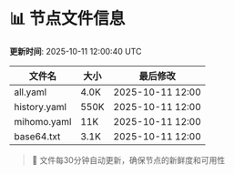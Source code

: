 # 📊 节点文件信息

**更新时间**: 2025-10-11 12:00:40 UTC

| 文件名 | 大小 | 最后修改 |
|--------|------|----------|
| all.yaml | 4.0K | 2025-10-11 12:00 |
| history.yaml | 550K | 2025-10-11 12:00 |
| mihomo.yaml | 11K | 2025-10-11 12:00 |
| base64.txt | 3.1K | 2025-10-11 12:00 |

> 🔄 文件每30分钟自动更新，确保节点的新鲜度和可用性
